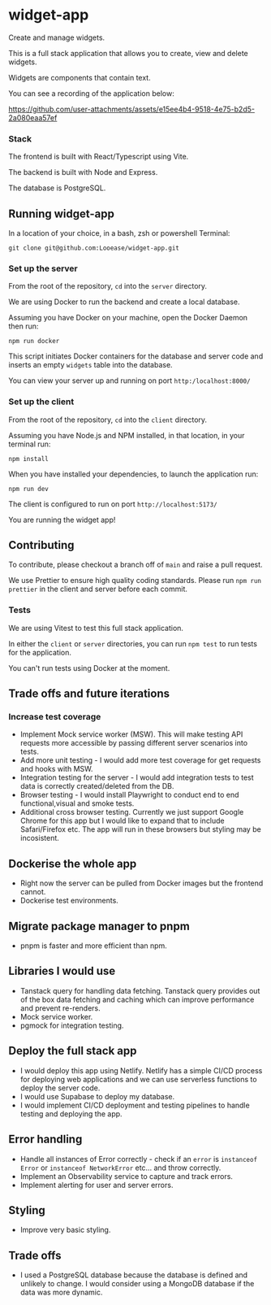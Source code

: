 # widget-app
Create and manage widgets. 

This is a full stack application that allows you to create, view and delete widgets. 

Widgets are components that contain text.

You can see a recording of the application below: 

https://github.com/user-attachments/assets/e15ee4b4-9518-4e75-b2d5-2a080eaa57ef

### Stack
The frontend is built with React/Typescript using Vite.

The backend is built with Node and Express.

The database is PostgreSQL.

## Running widget-app

In a location of your choice, in a bash, zsh or powershell Terminal:

`git clone git@github.com:Looease/widget-app.git`

### Set up the server 

From the root of the repository, `cd` into the `server` directory.

We are using Docker to run the backend and create a local database.

Assuming you have Docker on your machine, open the Docker Daemon then run:

`npm run docker`

This script initiates Docker containers for the database and server code and inserts an empty `widgets` table into the database.

You can view your server up and running on port `http:/localhost:8000/`

### Set up the client

From the root of the repository, `cd` into the `client` directory.

Assuming you have Node.js and NPM installed, in that location, in your terminal run:

`npm install`

When you have installed your dependencies, to launch the application run:

`npm run dev`

The client is configured to run on port `http://localhost:5173/`

You are running the widget app!

## Contributing

To contribute, please checkout a branch off of `main` and raise a pull request. 

We use Prettier to ensure high quality coding standards. Please run `npm run prettier` in the client and server before each commit.

### Tests

We are using Vitest to test this full stack application. 

In either the `client` or `server` directories, you can run `npm test` to run tests for the application. 

You can't run tests using Docker at the moment. 

## Trade offs and future iterations 

### Increase test coverage 
- Implement Mock service worker (MSW). This will make testing API requests more accessible by passing different server scenarios into tests.
- Add more unit testing - I would add more test coverage for get requests and hooks with MSW. 
- Integration testing for the server - I would add integration tests to test data is correctly created/deleted from the DB.
- Browser testing - I would install Playwright to conduct end to end functional,visual and smoke tests.
- Additional cross browser testing. Currently we just support Google Chrome for this app but I would like to expand that to include Safari/Firefox etc. The app will run in these browsers but styling may be incosistent.

## Dockerise the whole app
- Right now the server can be pulled from Docker images but the frontend cannot.
- Dockerise test environments.

## Migrate package manager to pnpm 
- pnpm is faster and more efficient than npm.

## Libraries I would use
- Tanstack query for handling data fetching. Tanstack query provides out of the box data fetching and caching which can improve performance and prevent re-renders. 
- Mock service worker.
- pgmock for integration testing.

## Deploy the full stack app
- I would deploy this app using Netlify. Netlify has a simple CI/CD process for deploying web applications and we can use serverless functions to deploy the server code.
- I would use Supabase to deploy my database. 
- I would implement CI/CD deployment and testing pipelines to handle testing and deploying the app. 

## Error handling
- Handle all instances of Error correctly - check if an `error` is `instanceof Error` or `instanceof NetworkError` etc... and throw correctly. 
- Implement an Observability service to capture and track errors.
- Implement alerting for user and server errors. 

## Styling
- Improve very basic styling.

## Trade offs 
- I used a PostgreSQL database because the database is defined and unlikely to change. I would consider using a MongoDB database if the data was more dynamic. 



